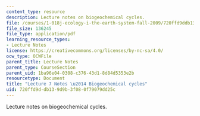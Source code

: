 ```yaml
---
content_type: resource
description: Lecture notes on biogeochemical cycles.
file: /courses/1-018j-ecology-i-the-earth-system-fall-2009/720ffd9ddb139d9b3f080f79079dd25c_MIT1_018JF09_Lec07.pdf
file_size: 136245
file_type: application/pdf
learning_resource_types:
- Lecture Notes
license: https://creativecommons.org/licenses/by-nc-sa/4.0/
ocw_type: OCWFile
parent_title: Lecture Notes
parent_type: CourseSection
parent_uid: 1ba96e04-0308-c376-43d1-8d84d5353e2b
resourcetype: Document
title: "Lecture 7 Notes \u2014 Biogeochemical cycles"
uid: 720ffd9d-db13-9d9b-3f08-0f79079dd25c
---
```

Lecture notes on biogeochemical cycles.